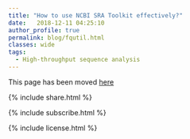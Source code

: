 ```yaml
---
title: "How to use NCBI SRA Toolkit effectively?"
date:   2018-12-11 04:25:10
author_profile: true
permalink: blog/fqutil.html
classes: wide
tags:
  - High-throughput sequence analysis
---
```



This page has been moved <a href='https://www.reneshbedre.com/blog/fqutil.html' target='_blank'>here</a>


<p>
{% include  share.html %}
</p>

<!-- 1
## <span style="color:#33a8ff">What is NCBI Sequence Read Archive (SRA) Toolkit?</span>
- NCBI SRA toolkit is a set of utilities to download, view and search large volume of high-throughput sequencing data 
  from NCBI SRA database at faster speed

## <span style="color:#33a8ff">Applications</span>
- Effectively download the large volume of high-throughput sequencing data (eg. FASTQ, SAM) 
- Convert SRA file into other biological file format (eg. FASTA, ABI, SAM, QSEQ, SFF)
- Retrieve small subset of large files (eg. sequences, alignment)
- Search within SRA files and fetch specific sequences

 1 -->

<!--
 - Allow to use Aspera client `ascp` for much faster download (Aspera client should have installed)
-->

<!-- 1
## <span style="color:#33a8ff"> Download and install NCBI SRA toolkit </span>
```shell
# I am using Ubuntu Linux 20.04.1 LTS
# download latest version of compiled binaries of NCBI SRA toolkit 
# (June 29, 2020, version 2.10.8) for Ubuntu Linux
# Compiled binaries for other OS visit: https://trace.ncbi.nlm.nih.gov/Traces/sra/sra.cgi?view=software
$ wget https://ftp-trace.ncbi.nlm.nih.gov/sra/sdk/2.10.8/sratoolkit.2.10.8-ubuntu64.tar.gz

# extract tar.gz file 
$ tar -zxvf sratoolkit.2.10.8-ubuntu64.tar.gz

# add binaries to path using export path or editing ~/.bashrc file
$ export PATH=$PATH:/home/ren/software/sratoolkit.2.10.8-ubuntu64/bin
# Now SRA binaries added to path and ready to use
```

### Download SRA datasets using NCBI SRA toolkit 

Note: Current SRA toolkit version 2.10.8 does not support Aspera client (ascp). Even though `ascp` can run with older
versions, it will download the data by `https` mode and not by `FASP` mode.

```shell
# download file: prefetch will download and save SRA file related to SRR accession in 
# the current directory under newly created SRA accession directory
$ prefetch  SRR5790106  # for a single file
$ prefetch  SRR5790106 SRR5790104  # multiple files

# convert to FASTQ: fastq-dump will convert SRR5790106.sra to SRR5790106.fastq
$ fastq-dump  SRR5790106  # single file
$ fastq-dump  SRR5790106  SRR5790104 # multiple files

# now you can also replace fastq-dump with fasterq-dump which is much faster 
# and efficient for large datasets
# by default it will use 6 threads (-e option)
$ fasterq-dump  SRR5790106  # single file
$ fasterq-dump  SRR5790106  SRR5790104 # multiple files

# for paired-end data use --split-files (fastq-dump) and -S or --split-files (fasterq-dump) option
$ fastq-dump --split-files SRR8296149
$ fasterq-dump -S SRR8296149

# download alignment files (SAM)
# make sure corresponding accession has alignment file at SRA database
$ sam-dump --output-file SRR1236468.sam SRR1236468
```
NOTE: With `fastq-dump` and `fasterq-dump`, `prefetch` step is unncessary and you can directly 
download sequence data in FASTQ format


### Batch download SRA datasets 

- Sometimes, we need to download hundreds or thousands of FASTQ files from the SRA database and it would be inconvenient 
  to directly use the SRA toolkit for batch download
- I have added a wrapper script for `fasterq-dump` in `bioinfokit` (v0.9.7 or later) for easy download
  of a large number of FASTQ files from the SRA database
- Check [bioinfokit documentation]({{"/blog/howtoinstall.html" | absolute_url }}) for installation and documentation
- Download test <a href="/assets/posts/fqutil/sra_accessions.txt">SRA accession file</a> containing accessions for both 
  single and paired-end FASTQ datasets 
  
```python
# I am using interactive python interpreter (Python 3.8.5)
# tested on Linux and Mac. It may not work on Windows
>>> from bioinfokit.analys import fastq

# batch download fastq files
# make sure you have installed the latest version of NCBI SRA toolkit (version 2.10.8) and added binaries in the 
# system path
>>> fastq.sra_bd(file='sra_accessions.txt')

# increase number of threads
>>> fastq.sra_bd(file='sra_accessions.txt', t=16)

# use fasterq-dump customized options, you can see more options for fasterq-dump as
# fasterq-dump -help
fastq.sra_bd(file='sra_accessions.txt', t=16, other_opts='--outdir temp --skip-technical')

# multiple FASTQ (technical and biological)  files from from 10x chromium single cell 3' RNA-seq data
# if you provide file containing SRA accessions for 10x chromium single cell 3' RNA-seq data, it will give multiple
# FASTQ files
# for example, SRA accession SRR12564282 will give  three FASTQ files (sample barcode,  cell barcode, and biological 
# read FASTQ files)
fastq.sra_bd(file='path_to_sra_file', t=16, other_opts='--include-technical --split-files')

```


### Validation of downloaded SRA data integrity

It is essential to check the integrity and checksum of SRA datasets to ensure successful download

```shell
# download FASTQ file
$ prefetch SRR5790104
# fastq-dump  SRR5790104  

# check integrity of downloaded SRR5790106.fastq file
# output from vdb-validate should report 'ok' and 'consistent' for all parameters
# Note: make sure you have .sra (not .cache) file for corresponding accession in 
# sra accession directory
$ vdb-validate SRR5790104
2020-08-31T22:46:27 vdb-validate.2.10.8 info: Table 'SRR5790104.sra' metadata: md5 ok
2020-08-31T22:46:27 vdb-validate.2.10.8 info: Column 'ALTREAD': checksums ok
2020-08-31T22:46:29 vdb-validate.2.10.8 info: Column 'QUALITY': checksums ok
2020-08-31T22:46:30 vdb-validate.2.10.8 info: Column 'READ': checksums ok
2020-08-31T22:46:30 vdb-validate.2.10.8 info: Column 'X': checksums ok
2020-08-31T22:46:30 vdb-validate.2.10.8 info: Column 'Y': checksums ok
2020-08-31T22:46:30 vdb-validate.2.10.8 info: Table 'SRR5790104.sra' is consistent
```

### Customized download of SRA datasets

You can use SRA tools for customized output of large SRA datasets without downloading complete datasets 
(NOTE: some options are not available in `fasterq-dump`)

```shell
# print first 10 reads from single-end FASTQ file
# -Z option will print output on screen (STDOUT)
$ fastq-dump -X 10 -Z SRR5790106

# save FASTQ file to specified directory
$ fastq-dump -O temp SRR5790106
$ fasterq-dump -O temp SRR5790106

# compress FASTQ file gzip or bzip2
$ fastq-dump -O temp SRR5790106
$ fastq-dump --gzip SRR5790106  
$ fastq-dump --bzip2 SRR5790106
# Note: --gzip or --bzip2 options are not available with fasterq-dump

# Multithreading 
$ fasterq-dump -e 10 SRR5790106  
```

### Convert SRA data into other biological formats

SRA tools allow you to convert SRA files into FASTA, ABI, Illumina native (QSEQ), and SFF format

```shell
# convert to FASTA
$ fastq-dump --fasta SRR5790106  

# convert to ABI (CSFASTA and QVAL)
$ abi-dump  SRR5790106  

# convert to QSEQ 
# SRA database should have alignment information submitted for corresponding accession 
$ illumina-dump --qseq 2 SRR1236472 # 2 for paired-end and 1 for single-end

# convert to SFF 
# SFF is a binary file format related to 454 high-throughput sequencing
$ sff-dump SRR996630
```

### Search within SRA files

You can search specific sequences or subset of sequences in SRA files

```shell
# search within SRA files
# output will be sequence read IDs 
$ sra-search  GATGCCGCGCC SRR5790104
```

NOTE: For every SRA tools, you can check all options by providing `-h` parameter 
(eg. `fasterq-dump  -h`)


<span style="color:#9e9696">If you have any questions, comments or recommendations, please email me at 
<b>reneshbe@gmail.com</b></span>

<span style="color:#9e9696"><i> Last updated: December 23, 2020</i> </span>
1 -->

<p>
{% include  subscribe.html %}
</p>

<p>
{% include  license.html %}
</p>